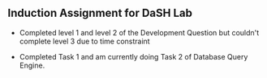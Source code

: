 ## Induction Assignment for DaSH Lab

- Completed level 1 and level 2 of the Development Question but couldn't complete level 3 due to time constraint

- Completed Task 1 and am currently doing Task 2 of Database Query Engine.
